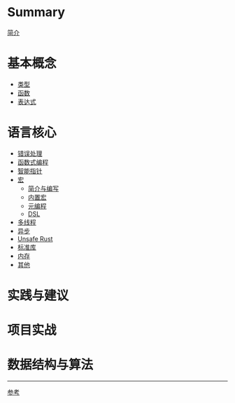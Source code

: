 # Summary

[简介](README.md)

# 基本概念

- [类型]()
- [函数]()
- [表达式]()


# 语言核心

- [错误处理]()
- [函数式编程]()
- [智能指针]()
- [宏](macro/README.md)
  - [简介与编写]()
  - [内置宏]()
  - [元编程]()
  - [DSL]()
- [多线程]()
- [异步]()
- [Unsafe Rust]()
- [标准库]()
- [内存]()
- [其他]()

# 实践与建议

# 项目实战

# 数据结构与算法

-----------

[参考](misc/reference.md)
